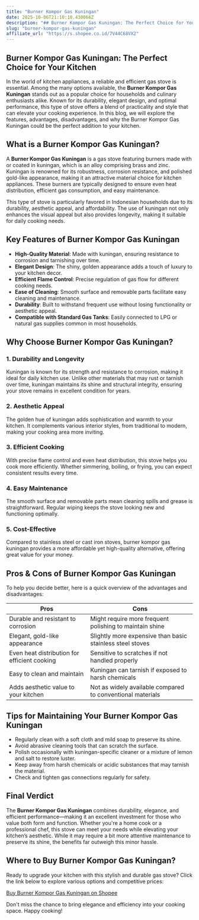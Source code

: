 ```yaml
---
title: "Burner Kompor Gas Kuningan"
date: 2025-10-06T21:10:10.430066Z
description: "## Burner Kompor Gas Kuningan: The Perfect Choice for Your Kitchen..."
slug: "burner-kompor-gas-kuningan"
affiliate_url: "https://s.shopee.co.id/7V44C68VX2"
---
```

## Burner Kompor Gas Kuningan: The Perfect Choice for Your Kitchen

In the world of kitchen appliances, a reliable and efficient gas stove is essential. Among the many options available, the **Burner Kompor Gas Kuningan** stands out as a popular choice for households and culinary enthusiasts alike. Known for its durability, elegant design, and optimal performance, this type of stove offers a blend of practicality and style that can elevate your cooking experience. In this blog, we will explore the features, advantages, disadvantages, and why the Burner Kompor Gas Kuningan could be the perfect addition to your kitchen.

## What is a Burner Kompor Gas Kuningan?

A **Burner Kompor Gas Kuningan** is a gas stove featuring burners made with or coated in kuningan, which is an alloy comprising brass and zinc. Kuningan is renowned for its robustness, corrosion resistance, and polished gold-like appearance, making it an attractive material choice for kitchen appliances. These burners are typically designed to ensure even heat distribution, efficient gas consumption, and easy maintenance.

This type of stove is particularly favored in Indonesian households due to its durability, aesthetic appeal, and affordability. The use of kuningan not only enhances the visual appeal but also provides longevity, making it suitable for daily cooking needs.

## Key Features of Burner Kompor Gas Kuningan

- **High-Quality Material**: Made with kuningan, ensuring resistance to corrosion and tarnishing over time.
- **Elegant Design**: The shiny, golden appearance adds a touch of luxury to your kitchen decor.
- **Efficient Flame Control**: Precise regulation of gas flow for different cooking needs.
- **Ease of Cleaning**: Smooth surface and removable parts facilitate easy cleaning and maintenance.
- **Durability**: Built to withstand frequent use without losing functionality or aesthetic appeal.
- **Compatible with Standard Gas Tanks**: Easily connected to LPG or natural gas supplies common in most households.

## Why Choose Burner Kompor Gas Kuningan?

### 1. Durability and Longevity

Kuningan is known for its strength and resistance to corrosion, making it ideal for daily kitchen use. Unlike other materials that may rust or tarnish over time, kuningan maintains its shine and structural integrity, ensuring your stove remains in excellent condition for years.

### 2. Aesthetic Appeal

The golden hue of kuningan adds sophistication and warmth to your kitchen. It complements various interior styles, from traditional to modern, making your cooking area more inviting.

### 3. Efficient Cooking

With precise flame control and even heat distribution, this stove helps you cook more efficiently. Whether simmering, boiling, or frying, you can expect consistent results every time.

### 4. Easy Maintenance

The smooth surface and removable parts mean cleaning spills and grease is straightforward. Regular wiping keeps the stove looking new and functioning optimally.

### 5. Cost-Effective

Compared to stainless steel or cast iron stoves, burner kompor gas kuningan provides a more affordable yet high-quality alternative, offering great value for your money.

## Pros & Cons of Burner Kompor Gas Kuningan

To help you decide better, here is a quick overview of the advantages and disadvantages:

| **Pros** | **Cons** |
| --- | --- |
| Durable and resistant to corrosion | Might require more frequent polishing to maintain shine |
| Elegant, gold-like appearance | Slightly more expensive than basic stainless steel stoves |
| Even heat distribution for efficient cooking | Sensitive to scratches if not handled properly |
| Easy to clean and maintain | Kuningan can tarnish if exposed to harsh chemicals |
| Adds aesthetic value to your kitchen | Not as widely available compared to conventional materials |

## Tips for Maintaining Your Burner Kompor Gas Kuningan

- Regularly clean with a soft cloth and mild soap to preserve its shine.
- Avoid abrasive cleaning tools that can scratch the surface.
- Polish occasionally with kuningan-specific cleaner or a mixture of lemon and salt to restore luster.
- Keep away from harsh chemicals or acidic substances that may tarnish the material.
- Check and tighten gas connections regularly for safety.

## Final Verdict

The **Burner Kompor Gas Kuningan** combines durability, elegance, and efficient performance—making it an excellent investment for those who value both form and function. Whether you're a home cook or a professional chef, this stove can meet your needs while elevating your kitchen’s aesthetic. While it may require a bit more attentive maintenance to preserve its shine, the benefits far outweigh this minor hassle.

## Where to Buy Burner Kompor Gas Kuningan?

Ready to upgrade your kitchen with this stylish and durable gas stove? Click the link below to explore various options and competitive prices:

[Buy Burner Kompor Gas Kuningan on Shopee](https://s.shopee.co.id/7V44C68VX2)

Don't miss the chance to bring elegance and efficiency into your cooking space. Happy cooking!